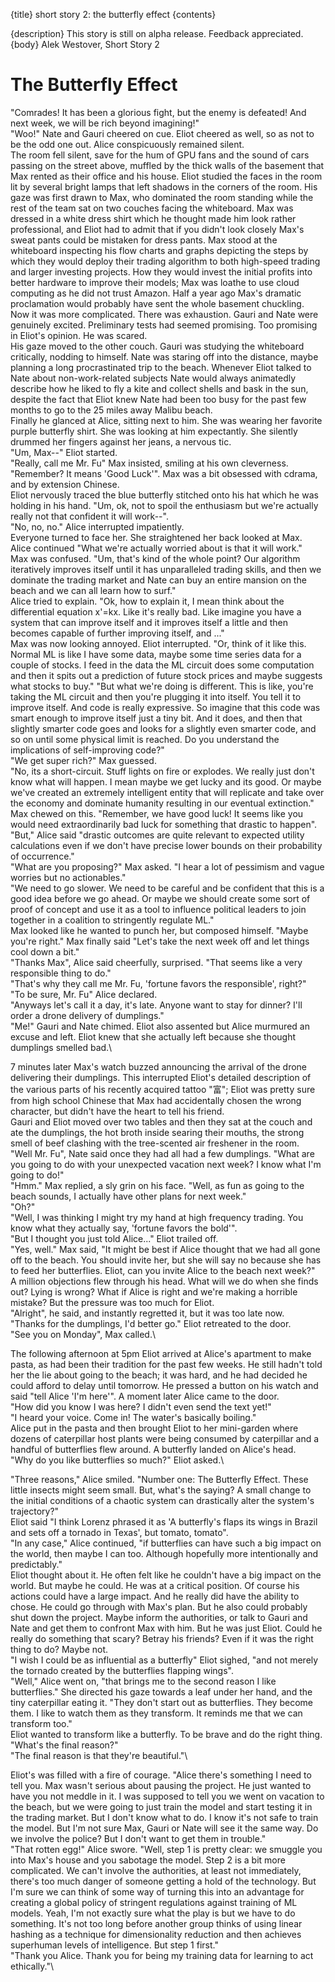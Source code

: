 {title}
short story 2: the butterfly effect
{contents}

{description}
This story is still on alpha release. Feedback appreciated. 
{body}
Alek Westover, Short Story 2

# The Butterfly Effect

"Comrades! It has been a glorious fight, but the enemy is defeated! And next week, we will be rich beyond imagining!"\
"Woo!" Nate and Gauri cheered on cue. Eliot cheered as well, so as not to be the odd one out. Alice conspicuously remained silent.\
The room fell silent, save for the hum of GPU fans and the sound of cars passing on the street above, muffled by the thick walls of the basement that Max rented as their office and his house. Eliot studied the faces in the room lit by several bright lamps that left shadows in the corners of the room. His gaze was first drawn to Max, who dominated the room standing while the rest of the team sat on two couches facing the whiteboard. Max was dressed in a white dress shirt which he thought made him look rather professional, and Eliot had to admit that if you didn't look closely Max's sweat pants could be mistaken for dress pants. Max stood at the whiteboard inspecting his flow charts and graphs depicting the steps by which they would deploy their trading algorithm to both high-speed trading and larger investing projects. How they would invest the initial profits into better hardware to improve their models; Max was loathe to use cloud computing as he did not trust Amazon. Half a year ago Max's dramatic proclamation would probably have sent the whole basement chuckling. Now it was more complicated. There was exhaustion. Gauri and Nate were genuinely excited. Preliminary tests had seemed promising. Too promising in Eliot's opinion. He was scared.\
His gaze moved to the other couch. Gauri was studying the whiteboard critically, nodding to himself. Nate was staring off into the distance, maybe planning a long procrastinated trip to the beach. Whenever Eliot talked to Nate about non-work-related subjects Nate would always animatedly describe how he liked to fly a kite and collect shells and bask in the sun, despite the fact that Eliot knew Nate had been too busy for the past few months to go to the 25 miles away Malibu beach.\
Finally he glanced at Alice, sitting next to him. She was wearing her favorite purple butterfly shirt. She was looking at him expectantly. She silently drummed her fingers against her jeans, a nervous tic.\
"Um, Max--" Eliot started.\
"Really, call me Mr. Fu" Max insisted, smiling at his own cleverness. "Remember? It means 'Good Luck'". Max was a bit obsessed with cdrama, and by extension Chinese.\
Eliot nervously traced the blue butterfly stitched onto his hat which he was holding in his hand. "Um, ok, not to spoil the enthusiasm but we're actually really not that confident it will work--".\
"No, no, no." Alice interrupted impatiently.\
Everyone turned to face her. She straightened her back looked at Max.\
Alice continued "What we're actually worried about is that it will work."\
Max was confused. "Um, that's kind of the whole point? Our algorithm iteratively improves itself until it has unparalleled trading skills, and then we dominate the trading market and Nate can buy an entire mansion on the beach and we can all learn how to surf."\
Alice tried to explain. "Ok, how to explain it, I mean think about the differential equation x'=kx. Like it's really bad. Like imagine you have a system that can improve itself and it improves itself a little and then becomes capable of further improving itself, and ..."\
Max was now looking annoyed. Eliot interrupted. "Or, think of it like this. Normal ML is like I have some data, maybe some time series data for a couple of stocks. I feed in the data the ML circuit does some computation and then it spits out a prediction of future stock prices and maybe suggests what stocks to buy." "But what we're doing is different. This is like, you're taking the ML circuit and then you're plugging it into itself. You tell it to improve itself. And code is really expressive. So imagine that this code was smart enough to improve itself just a tiny bit. And it does, and then that slightly smarter code goes and looks for a slightly even smarter code, and so on until some physical limit is reached. Do you understand the implications of self-improving code?"\
"We get super rich?" Max guessed.\
"No, its a short-circuit. Stuff lights on fire or explodes. We really just don't know what will happen. I mean maybe we get lucky and its good. Or maybe we've created an extremely intelligent entity that will replicate and take over the economy and dominate humanity resulting in our eventual extinction."\
Max chewed on this. "Remember, we have good luck! It seems like you would need extraordinarily bad luck for something that drastic to happen".\
"But," Alice said "drastic outcomes are quite relevant to expected utility calculations even if we don't have precise lower bounds on their probability of occurrence."\
"What are you proposing?" Max asked. "I hear a lot of pessimism and vague worries but no actionables."\
"We need to go slower. We need to be careful and be confident that this is a good idea before we go ahead. Or maybe we should create some sort of proof of concept and use it as a tool to influence political leaders to join together in a coalition to stringently regulate ML."\
Max looked like he wanted to punch her, but composed himself. "Maybe you're right." Max finally said "Let's take the next week off and let things cool down a bit."\
"Thanks Max", Alice said cheerfully, surprised. "That seems like a very responsible thing to do."\
"That's why they call me Mr. Fu, 'fortune favors the responsible', right?"\
"To be sure, Mr. Fu" Alice declared.\
"Anyways let's call it a day, it's late. Anyone want to stay for dinner? I'll order a drone delivery of dumplings."\
"Me!" Gauri and Nate chimed. Eliot also assented but Alice murmured an excuse and left. Eliot knew that she actually left because she thought dumplings smelled bad.\

7 minutes later Max's watch buzzed announcing the arrival of the drone delivering their dumplings. This interrupted Eliot's detailed description of the various parts of his recently acquired tattoo "富"; Eliot was pretty sure from high school Chinese that Max had accidentally chosen the wrong character, but didn't have the heart to tell his friend.\
Gauri and Eliot moved over two tables and then they sat at the couch and ate the dumplings, the hot broth inside searing their mouths, the strong smell of beef clashing with the tree-scented air freshener in the room.\
"Well Mr. Fu", Nate said once they had all had a few dumplings. "What are you going to do with your unexpected vacation next week? I know what I'm going to do!"\
"Hmm." Max replied, a sly grin on his face. "Well, as fun as going to the beach sounds, I actually have other plans for next week."\
"Oh?"\
"Well, I was thinking I might try my hand at high frequency trading. You know what they actually say, 'fortune favors the bold'".\
"But I thought you just told Alice..." Eliot trailed off.\
"Yes, well." Max said, "It might be best if Alice thought that we had all gone off to the beach. You should invite her, but she will say no because she has to feed her butterflies. Eliot, can you invite Alice to the beach next week?"\
A million objections flew through his head. What will we do when she finds out? Lying is wrong? What if Alice is right and we're making a horrible mistake? But the pressure was too much for Eliot. \
"Alright", he said, and instantly regretted it, but it was too late now.\
"Thanks for the dumplings, I'd better go." Eliot retreated to the door.\
"See you on Monday", Max called.\

The following afternoon at 5pm Eliot arrived at Alice's apartment to make pasta, as had been their tradition for the past few weeks. He still hadn't told her the lie about going to the beach; it was hard, and he had decided he could afford to delay until tomorrow. He pressed a button on his watch and said "tell Alice 'I'm here'". A moment later Alice came to the door. \
"How did you know I was here? I didn't even send the text yet!"\
"I heard your voice. Come in! The water's basically boiling."\
Alice put in the pasta and then brought Eliot to her mini-garden where dozens of caterpillar host plants were being consumed by caterpillar and a handful of butterflies flew around. A butterfly landed on Alice's head.\
"Why do you like butterflies so much?" Eliot asked.\

"Three reasons," Alice smiled. "Number one: The Butterfly Effect. These little insects might seem small. But, what's the saying? A small change to the initial conditions of a chaotic system can drastically alter the system's trajectory?"\
Eliot said "I think Lorenz phrased it as 'A butterfly's flaps its wings in Brazil and sets off a tornado in Texas', but tomato, tomato".\
"In any case," Alice continued, "if butterflies can have such a big impact on the world, then maybe I can too. Although hopefully more intentionally and predictably."\
Eliot thought about it. He often felt like he couldn't have a big impact on the world. But maybe he could. He was at a critical position. Of course his actions could have a large impact. And he really did have the ability to chose. He could go through with Max's plan. But he also could probably shut down the project. Maybe inform the authorities, or talk to Gauri and Nate and get them to confront Max with him. But he was just Eliot. Could he really do something that scary? Betray his friends? Even if it was the right thing to do? Maybe not.\
"I wish I could be as influential as a butterfly" Eliot sighed, "and not merely the tornado created by the butterflies flapping wings".\
"Well," Alice went on, "that brings me to the second reason I like butterflies." She directed his gaze towards a leaf under her hand, and the tiny caterpillar eating it. "They don't start out as butterflies. They become them. I like to watch them as they transform. It reminds me that we can transform too."\
Eliot wanted to transform like a butterfly. To be brave and do the right thing. "What's the final reason?" \
"The final reason is that they're beautiful."\

Eliot's was filled with a fire of courage. "Alice there's something I need to tell you. Max wasn't serious about pausing the project. He just wanted to have you not meddle in it. I was supposed to tell you we went on vacation to the beach, but we were going to just train the model and start testing it in the trading market. But I don't know what to do. I know it's not safe to train the model. But I'm not sure Max, Gauri or Nate will see it the same way. Do we involve the police? But I don't want to get them in trouble."\
"That rotten egg!" Alice swore. "Well, step 1 is pretty clear: we smuggle you into Max's house and you sabotage the model. Step 2 is a bit more complicated. We can't involve the authorities, at least not immediately, there's too much danger of someone getting a hold of the technology. But I'm sure we can think of some way of turning this into an advantage for creating a global policy of stringent regulations against training of ML models. Yeah, I'm not exactly sure what the play is but we have to do something. It's not too long before another group thinks of using linear hashing as a technique for dimensionality reduction and then achieves superhuman levels of intelligence. But step 1 first."\
"Thank you Alice. Thank you for being my training data for learning to act ethically."\




